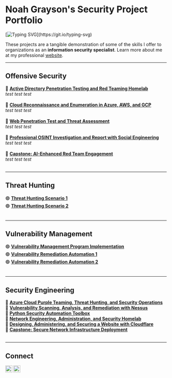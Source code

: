# Noah Grayson's Security Project Portfolio

[![Typing SVG](https://readme-typing-svg.demolab.com?font=Exo+2&pause=1000&color=A81919&random=false&width=300&lines=Security+Engineering.;Security+Research.;Cloud+Security.;AI+Security.;DevSecOps.;Penetration+Testing.;Red+Teaming.)](https://git.io/typing-svg)

These projects are a tangible demonstration of some of the skills I offer to organizations as an **information security specialist**. Learn more about me at my professional <a href="https://noahsec.pro/">website</a>.

<hr/>

## Offensive Security
🔴 <a href="https://github.com/noah-sec/">**Active Directory Penetration Testing and Red Teaming Homelab**</a> <br/>
*test test test* 
<br/>
<br/>
🔴 <a href="https://github.com/noah-sec/">**Cloud Reconnaissance and Enumeration in Azure, AWS, and GCP**</a> <br/>
*test test test* 
<br/>
<br/>
🔴 <a href="https://github.com/noah-sec/">**Web Penetration Test and Threat Assessment**</a> <br/>
*test test test* 
<br/>
<br/>
🔴 <a href="https://github.com/noah-sec/">**Professional OSINT Investigation and Report with Social Engineering**</a> <br/>
*test test test* 
<br/>
<br/>
🔴 <a href="https://github.com/noah-sec/">**Capstone: AI-Enhanced Red Team Engagement**</a> <br/>
*test test test* 
<br/>
<br/>
<hr/>

## Threat Hunting
🟣 <a href="https://github.com/noah-sec/">**Threat Hunting Scenario 1**</a> <br/>
🟣 <a href="https://github.com/noah-sec/">**Threat Hunting Scenario 2**</a> <br/>
<br/>
<hr/>

## Vulnerability Management
🟢 <a href="https://github.com/noah-sec/">**Vulnerability Management Program Implementation**</a> <br/>
🟢 <a href="https://github.com/noah-sec/">**Vulnerability Remediation Automation 1**</a> <br/>
🟢 <a href="https://github.com/noah-sec/">**Vulnerability Remediation Automation 2**</a> <br/>
<br/>
<hr/>

## Security Engineering
🔵 <a href="https://github.com/noah-sec/">**Azure Cloud Purple Teaming, Threat Hunting, and Security Operations**</a> <br/>
🔵 <a href="https://github.com/noah-sec/">**Vulnerability Scanning, Analysis, and Remediation with Nessus**</a> <br/>
🔵 <a href="https://github.com/noah-sec/python-toolbox">**Python Security Automation Toolbox**</a> <br/>
🔵 <a href="https://github.com/noah-sec/">**Network Engineering, Administration, and Security Homelab**</a> <br/>
🔵 <a href="https://github.com/noah-sec/">**Designing, Administering, and Securing a Website with Cloudflare**</a> <br/>
🔵 <a href="https://github.com/noah-sec/">**Capstone: Secure Network Infrastructure Deployment**</a> <br/>
<br/>
<hr/>

## Connect

[<img align="left" alt="f" width="22px" src="https://cdn.simpleicons.org/x/32" />][twitter]
[<img align="left" alt="f" width="22px" src="https://cdn.jsdelivr.net/npm/simple-icons@latest/icons/linkedin.svg" />][linkedin]

[twitter]: https://x.com/___________
[linkedin]: https://linkedin.com/in/noahsec/
